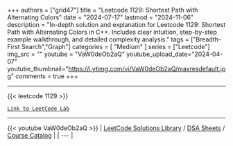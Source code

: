 
+++
authors = ["grid47"]
title = "Leetcode 1129: Shortest Path with Alternating Colors"
date = "2024-07-17"
lastmod = "2024-11-06"
description = "In-depth solution and explanation for Leetcode 1129: Shortest Path with Alternating Colors in C++. Includes clear intuition, step-by-step example walkthrough, and detailed complexity analysis."
tags = ["Breadth-First Search","Graph"]
categories = [
    "Medium"
]
series = ["Leetcode"]
img_src = ""
youtube = "VaW0deOb2aQ"
youtube_upload_date="2024-04-07"
youtube_thumbnail="https://i.ytimg.com/vi/VaW0deOb2aQ/maxresdefault.jpg"
comments = true
+++



---
{{< leetcode 1129 >}}

[`Link to LeetCode Lab`](https://leetcode.com/problems/shortest-path-with-alternating-colors/description/)

---
{{< youtube VaW0deOb2aQ >}}
| [LeetCode Solutions Library](https://grid47.xyz/leetcode/) / [DSA Sheets](https://grid47.xyz/sheets/) / [Course Catalog](https://grid47.xyz/courses/) |
| --- |
